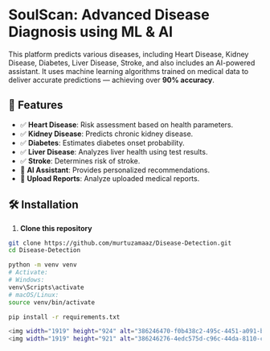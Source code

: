 # SoulScan: Advanced Disease Diagnosis using ML & AI

This platform predicts various diseases, including Heart Disease, Kidney Disease, Diabetes, Liver Disease, Stroke, and also includes an AI-powered assistant. It uses machine learning algorithms trained on medical data to deliver accurate predictions — achieving over **90% accuracy**.

## 🔬 Features

- ✅ **Heart Disease**: Risk assessment based on health parameters.
- ✅ **Kidney Disease**: Predicts chronic kidney disease.
- ✅ **Diabetes**: Estimates diabetes onset probability.
- ✅ **Liver Disease**: Analyzes liver health using test results.
- ✅ **Stroke**: Determines risk of stroke.
- 🤖 **AI Assistant**: Provides personalized recommendations.
- 📄 **Upload Reports**: Analyze uploaded medical reports.

## 🛠 Installation

1. **Clone this repository**

```bash
git clone https://github.com/murtuzamaaz/Disease-Detection.git
cd Disease-Detection

python -m venv venv
# Activate:
# Windows:
venv\Scripts\activate
# macOS/Linux:
source venv/bin/activate

pip install -r requirements.txt

<img width="1919" height="924" alt="386246470-f0b438c2-495c-4451-a091-b2d58215c848" src="https://github.com/user-attachments/assets/654b3b14-2958-4725-9240-3fac82e1c3b4" />
<img width="1919" height="921" alt="386246276-4edc575d-c96c-44da-8110-cf3688e39742" src="https://github.com/user-attachments/assets/92b18586-f5f8-4de6-856b-c43352f75e20" />




